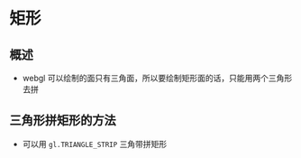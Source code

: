 # 矩形

## 概述

+ webgl 可以绘制的面只有三角面，所以要绘制矩形面的话，只能用两个三角形去拼

## 三角形拼矩形的方法

+ 可以用 `gl.TRIANGLE_STRIP` 三角带拼矩形

